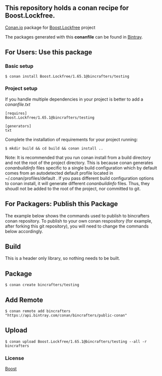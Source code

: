 ## This repository holds a conan recipe for Boost.Lockfree.

[Conan.io](https://conan.io) package for [Boost.Lockfree](https://github.com/Boostorg/Lockfree) project

The packages generated with this **conanfile** can be found in [Bintray](https://bintray.com/bincrafters/public-conan/Boost.Lockfree%3Abincrafters).

## For Users: Use this package

### Basic setup

    $ conan install Boost.Lockfree/1.65.1@bincrafters/testing

### Project setup

If you handle multiple dependencies in your project is better to add a *conanfile.txt*

    [requires]
    Boost.Lockfree/1.65.1@bincrafters/testing

    [generators]
    txt

Complete the installation of requirements for your project running:</small></span>

    $ mkdir build && cd build && conan install ..
	
Note: It is recommended that you run conan install from a build directory and not the root of the project directory.  This is because conan generates *conanbuildinfo* files specific to a single build configuration which by default comes from an autodetected default profile located in ~/.conan/profiles/default .  If you pass different build configuration options to conan install, it will generate different *conanbuildinfo* files.  Thus, they shoudl not be added to the root of the project, nor committed to git. 

## For Packagers: Publish this Package

The example below shows the commands used to publish to bincrafters conan repository. To publish to your own conan respository (for example, after forking this git repository), you will need to change the commands below accordingly. 

## Build  

This is a header only library, so nothing needs to be built.

## Package 

    $ conan create bincrafters/testing
	
## Add Remote

	$ conan remote add bincrafters "https://api.bintray.com/conan/bincrafters/public-conan"

## Upload

    $ conan upload Boost.Lockfree/1.65.1@bincrafters/testing --all -r bincrafters

### License
[Boost](LICENSE)
